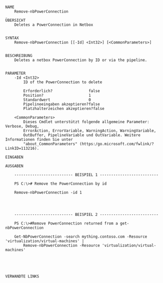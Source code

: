 ﻿```

NAME
    Remove-nbPowerConnection
    
ÜBERSICHT
    Deletes a PowerConnection in Netbox
    
    
SYNTAX
    Remove-nbPowerConnection [[-Id] <Int32>] [<CommonParameters>]
    
    
BESCHREIBUNG
    Deletes a netbox PowerConnection by ID or via the pipeline.
    

PARAMETER
    -Id <Int32>
        ID of the PowerConnection to delete
        
        Erforderlich?                false
        Position?                    1
        Standardwert                 0
        Pipelineeingaben akzeptieren?false
        Platzhalterzeichen akzeptieren?false
        
    <CommonParameters>
        Dieses Cmdlet unterstützt folgende allgemeine Parameter: Verbose, Debug,
        ErrorAction, ErrorVariable, WarningAction, WarningVariable,
        OutBuffer, PipelineVariable und OutVariable. Weitere Informationen finden Sie unter 
        "about_CommonParameters" (https:/go.microsoft.com/fwlink/?LinkID=113216). 
    
EINGABEN
    
AUSGABEN
    
    -------------------------- BEISPIEL 1 --------------------------
    
    PS C:\># Remove the PowerConnection by id
    
    Remove-nbPowerConnection -id 1
    
    
    
    
    -------------------------- BEISPIEL 2 --------------------------
    
    PS C:\>#Remove PowerConnection returned from a get-nbPowerConnection
    
    Get-NbPowerConnection -search mything.contoso.com -Resource 'virtualization/virtual-machines' |
        Remove-nbPowerConnection -Resource 'virtualization/virtual-machines'
    
    
    
    
    
VERWANDTE LINKS



```


